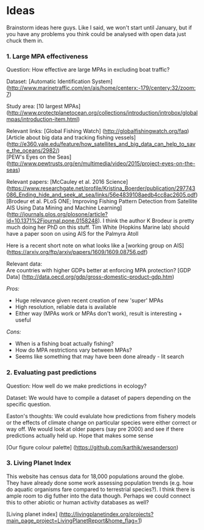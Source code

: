# Ideas


Brainstorm ideas here guys. Like I said, we won't start until January, but if you have any problems you think could be analysed with open data just chuck them in.

### 1. Large MPA effectiveness

Question: How effective are large MPAs in excluding boat traffic?

Dataset: [Automatic Identification System] (http://www.marinetraffic.com/en/ais/home/centerx:-179/centery:32/zoom:7) 

Study area: [10 largest MPAs] (http://www.protectplanetocean.org/collections/introduction/introbox/globalmpas/introduction-item.html)

Relevant links: [Global Fishing Watch] (http://globalfishingwatch.org/faq)  
[Article about big data and tracking fishing vessels] (http://e360.yale.edu/feature/how_satellites_and_big_data_can_help_to_save_the_oceans/2982/)  
[PEW's Eyes on the Seas] (http://www.pewtrusts.org/en/multimedia/video/2015/project-eyes-on-the-seas)  
  
Relevant papers: [McCauley et al. 2016 Science] (https://www.researchgate.net/profile/Kristina_Boerder/publication/297743086_Ending_hide_and_seek_at_sea/links/56e4839108aedb4cc8ac2605.pdf) 
[Brodeur et al. PLoS ONE; Improving Fishing Pattern Detection from Satellite AIS Using Data Mining and Machine Learning] (http://journals.plos.org/plosone/article?id=10.1371%2Fjournal.pone.0158248). I think the author K Brodeur is pretty much doing her PhD on this stuff. Tim White (Hopkins Marine lab) should have a paper soon on using AIS for the Palmyra Atoll

Here is a recent short note on what looks like a [working group on AIS] (https://arxiv.org/ftp/arxiv/papers/1609/1609.08756.pdf)
  
Relevant data:  
Are countries with higher GDPs better at enforcing MPA protection? [GDP Data]
(http://data.oecd.org/gdp/gross-domestic-product-gdp.htm)  

*Pros:*

* Huge relevance given recent creation of new 'super' MPAs
* High resolution, reliable data is available
* Either way (MPAs work or MPAs don't work), result is interesting + useful

*Cons:*

* When is a fishing boat actually fishing?
* How do MPA restrictions vary between MPAs?
* Seems like something that may have been done already - lit search


### 2. Evaluating past predictions

Question: How well do we make predictions in ecology?

Dataset: We would have to compile a dataset of papers depending on the specific question.

Easton's thoughts: We could evalulate how predictions from fishery models or the effects of climate change on particular species were either correct or way off. We would look at older papers (say pre 2000) and see if there predictions actually held up. Hope that makes some sense


[Our figure colour palette] (https://github.com/karthik/wesanderson)


### 3. Living Planet Index

This website has census data for 18,000 populations around the globe. They have already done some work assessing population trends (e.g. how do aquatic organisms fare compared to terrestrial species?). I think there is ample room to dig futher into the data though. Perhaps we could connect this to other abiotic or human activity databases as well?

 

[Living planet index] (http://livingplanetindex.org/projects?main_page_project=LivingPlanetReport&home_flag=1)
